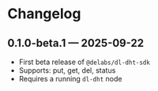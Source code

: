 # Changelog

## 0.1.0-beta.1 — 2025-09-22
- First beta release of `@delabs/dl-dht-sdk`
- Supports: put, get, del, status
- Requires a running `dl-dht` node